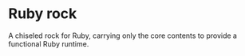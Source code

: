 # Ruby rock

A chiseled rock for Ruby, carrying only the core contents to provide a
functional Ruby runtime.
